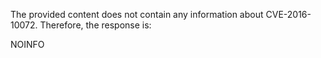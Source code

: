 The provided content does not contain any information about CVE-2016-10072. Therefore, the response is:

NOINFO